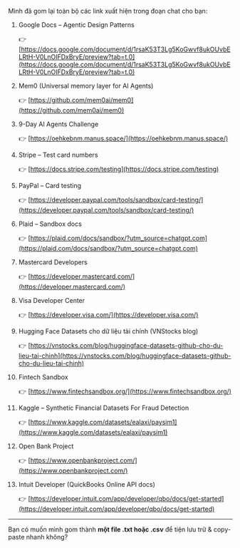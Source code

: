 Mình đã gom lại toàn bộ các link xuất hiện trong đoạn chat cho bạn:

1. Google Docs – Agentic Design Patterns

   👉 [https://docs.google.com/document/d/1rsaK53T3Lg5KoGwvf8ukOUvbELRtH-V0LnOIFDxBryE/preview?tab=t.0](https://docs.google.com/document/d/1rsaK53T3Lg5KoGwvf8ukOUvbELRtH-V0LnOIFDxBryE/preview?tab=t.0)
2. Mem0 (Universal memory layer for AI Agents)

   👉 [https://github.com/mem0ai/mem0](https://github.com/mem0ai/mem0)
3. 9-Day AI Agents Challenge

   👉 [https://oehkebnm.manus.space/](https://oehkebnm.manus.space/)
4. Stripe – Test card numbers

   👉 [https://docs.stripe.com/testing](https://docs.stripe.com/testing)
5. PayPal – Card testing

   👉 [https://developer.paypal.com/tools/sandbox/card-testing/](https://developer.paypal.com/tools/sandbox/card-testing/)
6. Plaid – Sandbox docs

   👉 [https://plaid.com/docs/sandbox/?utm_source=chatgpt.com](https://plaid.com/docs/sandbox/?utm_source=chatgpt.com)
7. Mastercard Developers

   👉 [https://developer.mastercard.com/](https://developer.mastercard.com/)
8. Visa Developer Center

   👉 [https://developer.visa.com/](https://developer.visa.com/)
9. Hugging Face Datasets cho dữ liệu tài chính (VNStocks blog)

   👉 [https://vnstocks.com/blog/huggingface-datasets-github-cho-du-lieu-tai-chinh](https://vnstocks.com/blog/huggingface-datasets-github-cho-du-lieu-tai-chinh)
10. Fintech Sandbox

    👉 [https://www.fintechsandbox.org/](https://www.fintechsandbox.org/)
11. Kaggle – Synthetic Financial Datasets For Fraud Detection

    👉 [https://www.kaggle.com/datasets/ealaxi/paysim1](https://www.kaggle.com/datasets/ealaxi/paysim1)
12. Open Bank Project

    👉 [https://www.openbankproject.com/](https://www.openbankproject.com/)
13. Intuit Developer (QuickBooks Online API docs)

    👉 [https://developer.intuit.com/app/developer/qbo/docs/get-started](https://developer.intuit.com/app/developer/qbo/docs/get-started)

---

Bạn có muốn mình gom thành **một file .txt hoặc .csv** để tiện lưu trữ & copy-paste nhanh không?
